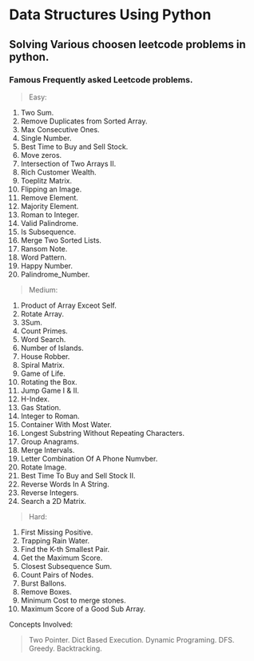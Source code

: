 # Data Structures Using Python

## Solving Various choosen leetcode problems in python.

### Famous Frequently asked Leetcode problems.

> Easy:

1. Two Sum.
2. Remove Duplicates from Sorted Array.
3. Max Consecutive Ones.
4. Single Number.
5. Best Time to Buy and Sell Stock.
6. Move zeros.
7. Intersection of Two Arrays II.
8. Rich Customer Wealth.
9. Toeplitz Matrix.
10. Flipping an Image.
11. Remove Element.
12. Majority Element.
13. Roman to Integer.
14. Valid Palindrome.
15. Is Subsequence.
16. Merge Two Sorted Lists.
17. Ransom Note.
18. Word Pattern.
19. Happy Number.
20. Palindrome_Number.


> Medium:

1. Product of Array Exceot Self.
2. Rotate Array.
3. 3Sum.
4. Count Primes.
5. Word Search.
6. Number of Islands.
7. House Robber.
8. Spiral Matrix.
9. Game of Life.
10. Rotating the Box.
11. Jump Game I & II.
12. H-Index.
13. Gas Station.
14. Integer to Roman.
15. Container With Most Water.
16. Longest Substring Without Repeating Characters. 
17. Group Anagrams.
18. Merge Intervals.
19. Letter Combination Of A Phone Numvber.
20. Rotate Image.
21. Best Time To Buy and Sell Stock II.
22. Reverse Words In A String.
23. Reverse Integers.
24. Search a 2D Matrix.
    
> Hard:

1. First Missing Positive.
2. Trapping Rain Water.
3. Find the K-th Smallest Pair.
4. Get the Maximum Score.
5. Closest Subsequence Sum.
6. Count Pairs of Nodes.
7. Burst Ballons.
8. Remove Boxes.
9. Minimum Cost to merge stones.
10. Maximum Score of a Good Sub Array.

Concepts Involved:
> Two Pointer.
> Dict Based Execution.
> Dynamic Programing.
> DFS.
> Greedy.
> Backtracking.
